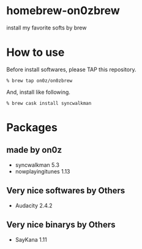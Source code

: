 # homebrew-on0zbrew
install my favorite softs by brew

# How to use

Before install softwares, please TAP this repository.

```
% brew tap on0z/on0zbrew
```

And, install like following.

```
% brew cask install syncwalkman
```

# Packages

## made by on0z
 - syncwalkman 5.3
 - nowplayingitunes 1.13

## Very nice softwares by Others

 - Audacity 2.4.2

## Very nice binarys by Others
 
 - SayKana 1.11
